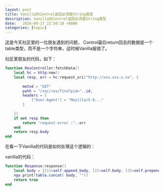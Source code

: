 ```yaml
---
layout: post
title: Vanilla的Control返回必须是String类型
description: Vanilla的Control返回必须是String类型
date:   2016-09-17 22:50:18 +0800 
categories: [topic]
---
```

这是今天社区里的一位朋友遇到的问题， Control最后return回去的数据是一个table类型，而不是一个字符串，这时候Vanilla报错了。


社区里朋友的代码，如下：

```lua
function ResController:fetchData()
    local hc = http:new()
    local resp, err = hc:request_uri("http://xxx.xxx.x.xx", {
    
        metod = "GET"
        path = "/sec/res/find?pid="..id,
        headers = {
            ["User-Agent"] = "Mozilla/5.0..."
        }
    
    })
    if not resp then
        return "request error :"..err
    end 
    return resp.body
end
```

在看一下Vanilla的代码是如何处理这个逻辑的：

vanilla的代码：

```lua
function Response:response()
    local body = {[1]=self.append_body, [2]=self.body, [3]=self.prepend_body}
    ngx.print(table.concat( body, ""))
    return true
end
```